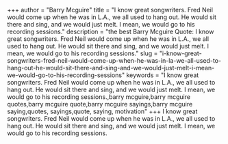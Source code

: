 +++
author = "Barry Mcguire"
title = "I know great songwriters. Fred Neil would come up when he was in L.A., we all used to hang out. He would sit there and sing, and we would just melt. I mean, we would go to his recording sessions."
description = "the best Barry Mcguire Quote: I know great songwriters. Fred Neil would come up when he was in L.A., we all used to hang out. He would sit there and sing, and we would just melt. I mean, we would go to his recording sessions."
slug = "i-know-great-songwriters-fred-neil-would-come-up-when-he-was-in-la-we-all-used-to-hang-out-he-would-sit-there-and-sing-and-we-would-just-melt-i-mean-we-would-go-to-his-recording-sessions"
keywords = "I know great songwriters. Fred Neil would come up when he was in L.A., we all used to hang out. He would sit there and sing, and we would just melt. I mean, we would go to his recording sessions.,barry mcguire,barry mcguire quotes,barry mcguire quote,barry mcguire sayings,barry mcguire saying,quotes, sayings,quote, saying, motivation"
+++
I know great songwriters. Fred Neil would come up when he was in L.A., we all used to hang out. He would sit there and sing, and we would just melt. I mean, we would go to his recording sessions.
